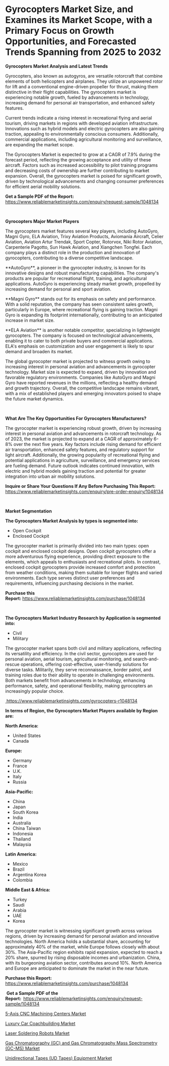 <p><h1>Gyrocopters Market Size, and Examines its Market Scope, with a Primary Focus on Growth Opportunities, and Forecasted Trends Spanning from 2025 to 2032</h1></p><p><strong>Gyrocopters Market Analysis and Latest Trends</strong></p>
<p><p>Gyrocopters, also known as autogyros, are versatile rotorcraft that combine elements of both helicopters and airplanes. They utilize an unpowered rotor for lift and a conventional engine-driven propeller for thrust, making them distinctive in their flight capabilities. The gyrocopters market is experiencing notable growth, fueled by advancements in technology, increasing demand for personal air transportation, and enhanced safety features.</p><p>Current trends indicate a rising interest in recreational flying and aerial tourism, driving markets in regions with developed aviation infrastructure. Innovations such as hybrid models and electric gyrocopters are also gaining traction, appealing to environmentally conscious consumers. Additionally, commercial applications, including agricultural monitoring and surveillance, are expanding the market scope.</p><p>The Gyrocopters Market is expected to grow at a CAGR of 7.9% during the forecast period, reflecting the growing acceptance and utility of these aircraft. Factors such as increased accessibility to pilot training programs and decreasing costs of ownership are further contributing to market expansion. Overall, the gyrocopters market is poised for significant growth, driven by technological advancements and changing consumer preferences for efficient aerial mobility solutions.</p></p>
<p><strong>Get a Sample PDF of the Report:&nbsp;</strong> <a href="https://www.reliablemarketinsights.com/enquiry/request-sample/1048134?utm_campaign=2609&utm_medium=2&utm_source=Github&utm_content=ia&utm_term=30032025&utm_id=gyrocopters">https://www.reliablemarketinsights.com/enquiry/request-sample/1048134</a></p>
<p>&nbsp;</p>
<p><strong>Gyrocopters Major Market Players</strong></p>
<p><p>The gyrocopters market features several key players, including AutoGyro, Magni Gyro, ELA Aviation, Trixy Aviation Products, Aviomania Aircraft, Celier Aviation, Aviation Artur Trendak, Sport Copter, Rotorvox, Niki Rotor Aviation, Carpenterie Pagotto, Sun Hawk Aviation, and Xiangchen Tongfei. Each company plays a distinct role in the production and innovation of gyrocopters, contributing to a diverse competitive landscape.</p><p>**AutoGyro**, a pioneer in the gyrocopter industry, is known for its innovative designs and robust manufacturing capabilities. The company's products are popular for recreational flight, training, and agricultural applications. AutoGyro is experiencing steady market growth, propelled by increasing demand for personal and sport aviation.</p><p>**Magni Gyro** stands out for its emphasis on safety and performance. With a solid reputation, the company has seen consistent sales growth, particularly in Europe, where recreational flying is gaining traction. Magni Gyro is expanding its footprint internationally, contributing to an anticipated increase in market size.</p><p>**ELA Aviation** is another notable competitor, specializing in lightweight gyrocopters. The company is focused on technological advancements, enabling it to cater to both private buyers and commercial applications. ELA's emphasis on customization and user engagement is likely to spur demand and broaden its market.</p><p>The global gyrocopter market is projected to witness growth owing to increasing interest in personal aviation and advancements in gyrocopter technology. Market size is expected to expand, driven by innovation and favorable regulatory environments. Companies like AutoGyro and Magni Gyro have reported revenues in the millions, reflecting a healthy demand and growth trajectory. Overall, the competitive landscape remains vibrant, with a mix of established players and emerging innovators poised to shape the future market dynamics.</p></p>
<p>&nbsp;</p>
<p><strong>What Are The Key Opportunities For Gyrocopters Manufacturers?</strong></p>
<p><p>The gyrocopter market is experiencing robust growth, driven by increasing interest in personal aviation and advancements in rotorcraft technology. As of 2023, the market is projected to expand at a CAGR of approximately 6-8% over the next five years. Key factors include rising demand for efficient air transportation, enhanced safety features, and regulatory support for light aircraft. Additionally, the growing popularity of recreational flying and potential applications in agriculture, surveillance, and emergency services are fueling demand. Future outlook indicates continued innovation, with electric and hybrid models gaining traction and potential for greater integration into urban air mobility solutions.</p></p>
<p><strong>Inquire or Share Your Questions If Any Before Purchasing This Report:</strong> <a href="https://www.reliablemarketinsights.com/enquiry/pre-order-enquiry/1048134?utm_campaign=2609&utm_medium=2&utm_source=Github&utm_content=ia&utm_term=30032025&utm_id=gyrocopters">https://www.reliablemarketinsights.com/enquiry/pre-order-enquiry/1048134</a></p>
<p>&nbsp;</p>
<p><strong>Market Segmentation</strong></p>
<p><strong>The Gyrocopters Market Analysis by types is segmented into:</strong></p>
<p><ul><li>Open Cockpit</li><li>Enclosed Cockpit</li></ul></p>
<p><p>The gyrocopter market is primarily divided into two main types: open cockpit and enclosed cockpit designs. Open cockpit gyrocopters offer a more adventurous flying experience, providing direct exposure to the elements, which appeals to enthusiasts and recreational pilots. In contrast, enclosed cockpit gyrocopters provide increased comfort and protection from weather conditions, making them suitable for longer flights and varied environments. Each type serves distinct user preferences and requirements, influencing purchasing decisions in the market.</p></p>
<p><strong>Purchase this Report:&nbsp;</strong><a href="https://www.reliablemarketinsights.com/purchase/1048134?utm_campaign=2609&utm_medium=2&utm_source=Github&utm_content=ia&utm_term=30032025&utm_id=gyrocopters">https://www.reliablemarketinsights.com/purchase/1048134</a></p>
<p>&nbsp;</p>
<p><strong>The Gyrocopters Market Industry Research by Application is segmented into:</strong></p>
<p><ul><li>Civil</li><li>Military</li></ul></p>
<p><p>The gyrocopter market spans both civil and military applications, reflecting its versatility and efficiency. In the civil sector, gyrocopters are used for personal aviation, aerial tourism, agricultural monitoring, and search-and-rescue operations, offering cost-effective, user-friendly solutions for diverse tasks. Militarily, they serve reconnaissance, border patrol, and training roles due to their ability to operate in challenging environments. Both markets benefit from advancements in technology, enhancing performance, safety, and operational flexibility, making gyrocopters an increasingly popular choice.</p></p>
<p><a href="https://www.reliablemarketinsights.com/gyrocopters-r1048134?utm_campaign=2609&utm_medium=2&utm_source=Github&utm_content=ia&utm_term=30032025&utm_id=gyrocopters">&nbsp;https://www.reliablemarketinsights.com/gyrocopters-r1048134</a></p>
<p><strong>In terms of Region, the Gyrocopters Market Players available by Region are:</strong></p>
<p>
    <p> <strong> North America: </strong>
        <ul>
            <li>United States</li>
            <li>Canada</li>
        </ul>
        </p> 
    <p> <strong> Europe: </strong>
        <ul>
            <li>Germany</li>
            <li>France</li>
            <li>U.K.</li>
            <li>Italy</li>
            <li>Russia</li>
        </ul>
        </p> 
    <p> <strong> Asia-Pacific: </strong>
        <ul>
            <li>China</li>
            <li>Japan</li>
            <li>South Korea</li>
            <li>India</li>
            <li>Australia</li>
            <li>China Taiwan</li>
            <li>Indonesia</li>
            <li>Thailand</li>
            <li>Malaysia</li>
        </ul>
        </p> 
    <p> <strong> Latin America: </strong>
        <ul>
            <li>Mexico</li>
            <li>Brazil</li>
            <li>Argentina Korea</li>
            <li>Colombia</li>
        </ul>
        </p> 
    <p> <strong> Middle East & Africa: </strong>
        <ul>
            <li>Turkey</li>
            <li>Saudi</li>
            <li>Arabia</li>
            <li>UAE</li>
            <li>Korea</li>
        </ul>
    </p>
    </p>
<p><p>The gyrocopter market is witnessing significant growth across various regions, driven by increasing demand for personal aviation and innovative technologies. North America holds a substantial share, accounting for approximately 40% of the market, while Europe follows closely with about 30%. The Asia-Pacific region exhibits rapid expansion, expected to reach a 20% share, spurred by rising disposable incomes and urbanization. China, with its burgeoning aviation sector, contributes around 10%. North America and Europe are anticipated to dominate the market in the near future.</p></p>
<p><strong>Purchase this Report: </strong><a href="https://www.reliablemarketinsights.com/purchase/1048134?utm_campaign=2609&utm_medium=2&utm_source=Github&utm_content=ia&utm_term=30032025&utm_id=gyrocopters">https://www.reliablemarketinsights.com/purchase/1048134</a></p>
<p>&nbsp;<strong>Get a Sample PDF of the Report:&nbsp;&nbsp;</strong><a href="https://www.reliablemarketinsights.com/enquiry/request-sample/1048134?utm_campaign=2609&utm_medium=2&utm_source=Github&utm_content=ia&utm_term=30032025&utm_id=gyrocopters">https://www.reliablemarketinsights.com/enquiry/request-sample/1048134</a></p>
<p><strong></strong></p>
<p><p><a href="https://www.linkedin.com/pulse/in-depth-analysis-5-axis-cnc-machining-centers-market-dynamics-swilf?utm_campaign=2609&utm_medium=2&utm_source=Github&utm_content=ia&utm_term=30032025&utm_id=gyrocopters">5-Axis CNC Machining Centers Market</a></p><p><a href="https://github.com/lisaeichler20775/Market-Research-Report-List-1/blob/main/luxury-car-coachbuilding-market.md?utm_campaign=2609&utm_medium=2&utm_source=Github&utm_content=ia&utm_term=30032025&utm_id=gyrocopters">Luxury Car Coachbuilding Market</a></p><p><a href="https://www.linkedin.com/pulse/latest-trend-analysis-laser-soldering-robots-market-suggests-fgzhf?utm_campaign=2609&utm_medium=2&utm_source=Github&utm_content=ia&utm_term=30032025&utm_id=gyrocopters">Laser Soldering Robots Market</a></p><p><a href="https://www.linkedin.com/pulse/gas-chromatography-gc-mass-spectrometry-gc-ms-market-analysis-iincf?utm_campaign=2609&utm_medium=2&utm_source=Github&utm_content=ia&utm_term=30032025&utm_id=gyrocopters">Gas Chromatography (GC) and Gas Chromatography Mass Spectrometry (GC-MS) Market</a></p><p><a href="https://www.linkedin.com/pulse/exploring-unidirectional-tapes-ud-equipment-market-trends-wijpf?utm_campaign=2609&utm_medium=2&utm_source=Github&utm_content=ia&utm_term=30032025&utm_id=gyrocopters">Unidirectional Tapes (UD Tapes) Equipment Market</a></p></p>